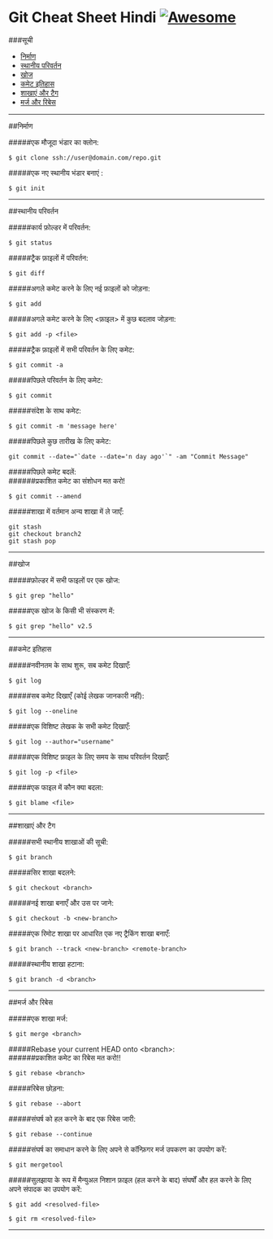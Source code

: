Git Cheat Sheet Hindi [![Awesome](https://cdn.rawgit.com/sindresorhus/awesome/d7305f38d29fed78fa85652e3a63e154dd8e8829/media/badge.svg)](https://github.com/sindresorhus/awesome)
===============

###सूची
* [निर्माण](#निर्माण)
* [स्थानीय परिवर्तन](#स्थानीय-परिवर्तन)
* [खोज](#खोज)
* [कमेट इतिहास](#कमेट-इतिहास)
* [शाखाएं और टैग](#शाखाएं-और-टैग)
* [मर्ज और रिबेस](मर्ज-और-रिबेस)

<hr>
##निर्माण

#####एक मौजूदा भंडार का क्लोन:
```
$ git clone ssh://user@domain.com/repo.git
```

#####एक नए स्थानीय भंडार बनाएं :
```
$ git init
```
<hr>

##स्थानीय परिवर्तन

#####कार्य फ़ोल्डर में परिवर्तन:
```
$ git status
```

#####ट्रैक फ़ाइलों में परिवर्तन:
```
$ git diff
```

#####अगले कमेट करने के लिए नई फ़ाइलों को जोड़ना:
```
$ git add
```

#####अगले कमेट करने के लिए <फ़ाइल> में कुछ बदलाव जोड़ना:
```
$ git add -p <file>
```

#####ट्रैक फ़ाइलों में सभी परिवर्तन के लिए कमेट:
```
$ git commit -a
```

#####पिछले परिवर्तन के लिए कमेट:
```
$ git commit
```

#####संदेश के साथ कमेट:
```
$ git commit -m 'message here'
```

#####पिछले कुछ तारीख के लिए कमेट:
```
git commit --date="`date --date='n day ago'`" -am "Commit Message"
```

#####पिछले कमेट बदलें:<br>
######प्रकाशित कमेट का संशोधन मत करो!
```
$ git commit --amend
```

#####शाखा में वर्तमान अन्य शाखा में ले जाएँ:
```
git stash
git checkout branch2
git stash pop
```

<hr>
##खोज

#####फ़ोल्डर में सभी फाइलों पर एक खोज:
```
$ git grep "hello"
```

#####एक खोज के किसी भी संस्करण में:
```
$ git grep "hello" v2.5
```

<hr>
##कमेट इतिहास 

#####नवीनतम के साथ शुरू, सब कमेट दिखाएँ:
```
$ git log
```

#####सब कमेट दिखाएँ (कोई लेखक जानकारी नहीं):
```
$ git log --oneline
```

#####एक विशिष्ट लेखक के सभी कमेट दिखाएँ:
```
$ git log --author="username"
```

#####एक विशिष्ट फ़ाइल के लिए समय के साथ परिवर्तन दिखाएँ:
```
$ git log -p <file>
```

#####एक फाइल में कौन क्या बदला:
```
$ git blame <file>
```

<hr>

##शाखाएं और टैग

#####सभी स्थानीय शाखाओं की सूची:
```
$ git branch
```

#####सिर शाखा बदलने:
```
$ git checkout <branch>
```

#####नई शाखा बनाएँ और उस पर जाने:
```
$ git checkout -b <new-branch>
```

#####एक रिमोट शाखा पर आधारित एक नए ट्रैकिंग शाखा बनाएँ:
```
$ git branch --track <new-branch> <remote-branch>
```

#####स्थानीय शाखा हटाना:
```
$ git branch -d <branch>
```

<hr>

##मर्ज और रिबेस

#####एक शाखा मर्ज:
```
$ git merge <branch>
```

#####Rebase your current HEAD onto &lt;branch&gt;:<br>
######प्रकाशित कमेट का रिबेस मत करो!!
```
$ git rebase <branch>
```

#####रिबेस छोड़ना:
```
$ git rebase --abort
```

#####संघर्ष को हल करने के बाद एक रिबेस जारी:
```
$ git rebase --continue
```

#####संघर्ष का समाधान करने के लिए अपने से कॉन्फ़िगर मर्ज उपकरण का उपयोग करें:
```
$ git mergetool
```

#####सुलझाया के रूप में मैन्युअल निशान फ़ाइल (हल करने के बाद) संघर्षों और हल करने के लिए अपने संपादक का उपयोग करें:
```
$ git add <resolved-file>
```
```
$ git rm <resolved-file>
```

<hr>


